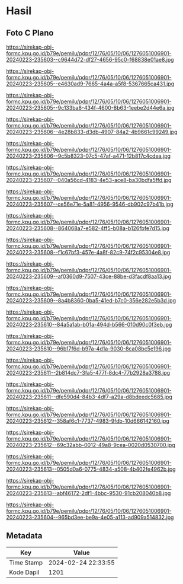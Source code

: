 # Hasil

## Foto C Plano

https://sirekap-obj-formc.kpu.go.id/b79e/pemilu/pdpr/12/76/05/10/06/1276051006901-20240223-235603--c9644d72-df27-4656-95c0-f68838e01ae8.jpg

https://sirekap-obj-formc.kpu.go.id/b79e/pemilu/pdpr/12/76/05/10/06/1276051006901-20240223-235605--e4630ad9-7665-4a4a-a5f8-5367665ca431.jpg

https://sirekap-obj-formc.kpu.go.id/b79e/pemilu/pdpr/12/76/05/10/06/1276051006901-20240223-235605--9c133ba8-434f-4600-8b63-1eebe2d44e6a.jpg

https://sirekap-obj-formc.kpu.go.id/b79e/pemilu/pdpr/12/76/05/10/06/1276051006901-20240223-235606--4e28b833-d3db-4907-84a2-4b9661c99249.jpg

https://sirekap-obj-formc.kpu.go.id/b79e/pemilu/pdpr/12/76/05/10/06/1276051006901-20240223-235606--9c5b8323-07c5-47af-a471-12b817c4cdea.jpg

https://sirekap-obj-formc.kpu.go.id/b79e/pemilu/pdpr/12/76/05/10/06/1276051006901-20240223-235607--040a56cd-4183-4e53-ace8-ba30bdfa5ffd.jpg

https://sirekap-obj-formc.kpu.go.id/b79e/pemilu/pdpr/12/76/05/10/06/1276051006901-20240223-235607--ce56e71e-5a81-4956-9546-db902c97b41b.jpg

https://sirekap-obj-formc.kpu.go.id/b79e/pemilu/pdpr/12/76/05/10/06/1276051006901-20240223-235608--864068a7-e582-4ff5-b08a-b126fbfe7d15.jpg

https://sirekap-obj-formc.kpu.go.id/b79e/pemilu/pdpr/12/76/05/10/06/1276051006901-20240223-235608--f1c67bf3-457e-4a8f-82c9-74f2c95304e8.jpg

https://sirekap-obj-formc.kpu.go.id/b79e/pemilu/pdpr/12/76/05/10/06/1276051006901-20240223-235609--af0360d9-7507-43ce-88be-d3facdf8aa13.jpg

https://sirekap-obj-formc.kpu.go.id/b79e/pemilu/pdpr/12/76/05/10/06/1276051006901-20240223-235609--8a4b8360-0ba5-41ed-b7c0-356e282e5b3d.jpg

https://sirekap-obj-formc.kpu.go.id/b79e/pemilu/pdpr/12/76/05/10/06/1276051006901-20240223-235610--84a5a1ab-b01a-494d-b566-010d90c0f3eb.jpg

https://sirekap-obj-formc.kpu.go.id/b79e/pemilu/pdpr/12/76/05/10/06/1276051006901-20240223-235610--96b17f6d-b97a-4d1a-9030-8ca08bc5e196.jpg

https://sirekap-obj-formc.kpu.go.id/b79e/pemilu/pdpr/12/76/05/10/06/1276051006901-20240223-235611--2b814dc7-3fa5-477f-8dc4-77b2928a3788.jpg

https://sirekap-obj-formc.kpu.go.id/b79e/pemilu/pdpr/12/76/05/10/06/1276051006901-20240223-235611--dfe590d4-84b3-4df7-a29a-d8bdeedc5685.jpg

https://sirekap-obj-formc.kpu.go.id/b79e/pemilu/pdpr/12/76/05/10/06/1276051006901-20240223-235612--358af6c1-7737-4983-9fdb-10d666142160.jpg

https://sirekap-obj-formc.kpu.go.id/b79e/pemilu/pdpr/12/76/05/10/06/1276051006901-20240223-235612--69c32abb-0012-49a8-9cea-0020d0530700.jpg

https://sirekap-obj-formc.kpu.go.id/b79e/pemilu/pdpr/12/76/05/10/06/1276051006901-20240223-235613--0505d0a6-0775-4834-a508-4b402fe4962b.jpg

https://sirekap-obj-formc.kpu.go.id/b79e/pemilu/pdpr/12/76/05/10/06/1276051006901-20240223-235613--abf46172-2df1-4bbc-9530-91cb208040b8.jpg

https://sirekap-obj-formc.kpu.go.id/b79e/pemilu/pdpr/12/76/05/10/06/1276051006901-20240223-235604--965bd3ee-be9a-4e05-a113-ad909a514832.jpg


## Metadata

| Key        | Value               |
| ---------- | ------------------- |
| Time Stamp | 2024-02-24 22:33:55 |
| Kode Dapil | 1201                |



